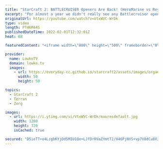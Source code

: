 ```yaml
---
title: "StarCraft 2: BATTLECRUISER Openers Are Back! (HeroMarine vs Reynor)"
excerpt: "For almost a year we didn't really see any Battlecruiser openers at the professional level of StarCraft 2. Recently we've seen it more regularly again, from the best players in the world.  Support my work on Patreon: https://www.patreon.com/lowkotv Become a YouTube member: https://lowko.tv/join  More"
originalUrl: https://youtube.com/watch?v=VtxWVC-WrDk
type: video
length: PT46M44S
publishedDateTime: 2022-02-01T12:32:01Z
heat: 68

featuredContent: "<iframe width=\"800\" height=\"500\" frameborder=\"0\" src=\"https://www.youtube.com/embed/VtxWVC-WrDk\" allow=\"accelerometer; autoplay; encrypted-media; gyroscope; picture-in-picture\" allowfullscreen></iframe>"

provider:
  name: LowkoTV
  domain: lowko.tv
  images:
    - url: https://everyday-cc.github.io/starcraft2/assets/images/organizations/lowko.tv-50x50.jpg
      width: 50
      height: 50

topics:
  - StarCraft 2
  - Terran
  - Zerg

images:
  - url: https://i.ytimg.com/vi/VtxWVC-WrDk/maxresdefault.jpg
    width: 1280
    height: 720
    isCached: true

secured: "D5ieTT+o4LzgbKYjDd5MIU1Qe+LJfDrRVaZYmtT2/H46PjNVS+vp7V8dCu8XJBj8ZGOn2oc9IDTRBLPm/vU3Wd341MEVKdctbqWFDIAf34JpFKcjD5YmP3UZ6dl68sf/KWBc0pv3Qzetnn0HoKltr2zCFHvNyrNyzOk7xN62h+KabLS2FAhqlb0UevozDioHJDrWI3yp3iETkewZ5k90j7AOV7LKNFMH3Qh4hY4BwhrdNu8e4eBR0dyjyIYInoRwPrCbx50A1Jar6DD4soMPtEPWqx1MV+NZbu3fiZhWac0qHxpoWmVFGTya+feErD9y0GLkZVrtVdY4qbOW4du0QWjBhQarZsDAZ4BG2b2Tbq6/afmhPNKPF5hXOJR/wUNvMJ+/YxY7x6picC7CzKtGwtIAW8zK8CUgF6eVR32Daz+I3wNWzm/K0L/NLA1D5jqo;vagioR+PHJrF7EDTh9pSwg=="
---
```


